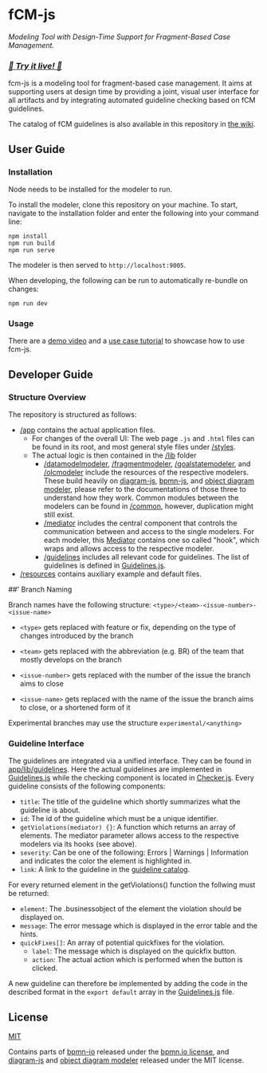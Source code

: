# fCM-js
*Modeling Tool with Design-Time Support for Fragment-Based Case Management.*
### ***[:rocket: Try it live! :rocket:](https://bpt-lab.org/fcm-js/)***


fcm-js is a modeling tool for fragment-based case management. It aims at supporting users at design time by providing a joint, visual user interface for all artifacts and by integrating automated guideline checking based on fCM guidelines. 

The catalog of fCM guidelines is also available in this repository in [the wiki](../../wiki).

## User Guide
### Installation
Node needs to be installed for the modeler to run.

To install the modeler, clone this repository on your machine. To start, navigate to the installation folder and enter the following into your command line:
```shell
npm install
npm run build
npm run serve
```

The modeler is then served to `http://localhost:9005`.

When developing, the following can be run to automatically re-bundle on changes:
```shell
npm run dev
```

### Usage
There are a [demo video](https://www.youtube.com/watch?v=bIDZUYBNms0) and a [use case tutorial](/.docs/Tutorial.md) to showcase how to use fcm-js.

## Developer Guide
### Structure Overview
The repository is structured as follows: 
* [/app](app) contains the actual application files.
    * For changes of the overall UI: The web page `.js` and `.html` files can be found in its root, and most general style files under [/styles](app/styles).
    * The actual logic is then contained in the [/lib](app/lib) folder
        * [/datamodelmodeler](app/lib/datamodelmodeler), [/fragmentmodeler](app/lib/fragmentmodeler), [/goalstatemodeler](app/lib/goalstatemodeler), and [/olcmodeler](app/lib/olcmodeler) include the resources of the respective modelers. These build heavily on [diagram-js](https://github.com/bpmn-io/diagram-js), [bpmn-js](https://github.com/bpmn-io/bpmn-js), and [object diagram modeler](https://github.com/timKraeuter/object-diagram-modeler/tree/master/modeler), please refer to the documentations of those three to understand how they work. Common modules between the modelers can be found in [/common](app/lib/common), however, duplication might still exist.
        * [/mediator](app/lib/mediator) includes the central component that controls the communication between and access to the single modelers. For each modeler, this [Mediator](app/lib/mediator/Mediator.js) contains one so called "hook", which wraps and allows access  to the respective modeler.
        * [/guidelines](app/lib/guidelines) includes all relevant code for guidelines. The list of guidelines is defined in [Guidelines.js](app/lib/guidelines/Guidelines.js).
* [/resources](resources) contains auxiliary example and default files.

##' Branch Naming

Branch names have the following structure: `<type>/<team>-<issue-number>-<issue-name>`

- `<type>` gets replaced with feature or fix, depending on the type of changes introduced by the branch 

- `<team>` gets replaced with the abbreviation (e.g. BR) of the team that mostly develops on the branch 

- `<issue-number>` gets replaced with the number of the issue the branch aims to close 

- `<issue-name>` gets replaced with the name of the issue the branch aims to close, or a shortened form of it 

Experimental branches may use the structure `experimental/<anything>`


### Guideline Interface
The guidelines are integrated via a unified interface. They can be found in [app/lib/guidelines](app/lib/guidelines). Here the actual guidelines are implemented in [Guidelines.js](app/lib/guidelines/Guidelines.js) while the checking component is located in [Checker.js](app/lib/guidelines/Checker.js). Every guideline consists of the following components:

- `title`: The title of the guideline which shortly summarizes what the guideline is about.
- `id`: The id of the guideline which must be a unique identifier.
- `getViolations(mediator) {}`: A function which returns an array of elements. The mediator parameter allows access to the respective modelers via its hooks (see above).
- `severity`: Can be one of the following: Errors | Warnings | Information and indicates the color the element is highlighted in.
- `link`: A link to the guideline in the [guideline catalog](https://github.com/bptlab/fCM-design-support/wiki/Guidelines). 

For every returned element in the getViolations() function the follwing must be returned:
- `element`: The .businessobject of the element the violation should be displayed on.
- `message`: The error message which is displayed in the error table and the hints.
- `quickFixes[]`: An array of potential quickfixes for the violation.
    -   `label`: The message which is displayed on the quickfix button.
    -   `action`: The actual action which is performed when the button is clicked.

A new guideline can therefore be implemented by adding the code in the described format in the `export default` array in the [Guidelines.js](app/lib/guidelines/Guidelines.js) file. 

## License

[MIT](LICENSE)

Contains parts of [bpmn-io](https://github.com/bpmn-io) released under the [bpmn.io license](http://bpmn.io/license), and [diagram-js](https://github.com/bpmn-io/diagram-js) and [object diagram modeler](https://github.com/timKraeuter/object-diagram-modeler/tree/master/modeler) released under the MIT license.
